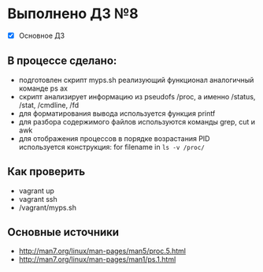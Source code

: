 # Выполнено ДЗ №8

 - [x] Основное ДЗ

## В процессе сделано:

 - подготовлен скрипт myps.sh реализующий функционал аналогичный команде ps ax
 - скрипт анализирует информацию из pseudofs /proc, а именно /status, /stat, /cmdline, /fd
 - для форматирования вывода используется функция printf
 - для разбора содержимого файлов используются команды grep, cut и awk
 - для отображения процессов в порядке возрастания PID используется конструкция: for filename in `ls -v /proc/`

## Как проверить
 - vagrant up
 - vagrant ssh
 - /vagrant/myps.sh 

## Основные источники
 - http://man7.org/linux/man-pages/man5/proc.5.html
 - http://man7.org/linux/man-pages/man1/ps.1.html
